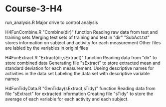 # Course-3-H4
run_analysis.R 
Major drive to control analysis

H4FunCombine.R
"Combine(dir)" function
Reading raw data from test and training sets
Merging test sets of training and test in "dir"
"SubAct.txt" stores information on subject and activity for each measurement
Other files are labled by the variables in originl files 

H4FunExtract.R
"Extract(dir,sExtract)" function
Reading data from "dir" to store combined data
Generating file "sExtract" to store extracted mean and standard deviation for each measurement.
Useing descriptive names for activities in the data set
Labeling the data set with descriptive variable names

H4FunTidyData.R
"GenTiday(sExtract,sTidy)" function
Reading data from file "sExtract" for extracted information
Creating file "sTidy" to store the average of each variable for each activity and each subject.

